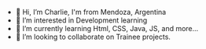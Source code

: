 - 👋 Hi, I’m Charlie, I'm from Mendoza, Argentina
- 👀 I’m interested in Development learning
- 🌱 I’m currently learning Html, CSS, Java, JS, and more... 
- 💞️ I’m looking to collaborate on Trainee projects.

<!---
etcsa044/etcsa044 is a ✨ special ✨ repository because its `README.md` (this file) appears on your GitHub profile.
You can click the Preview link to take a look at your changes.
--->
